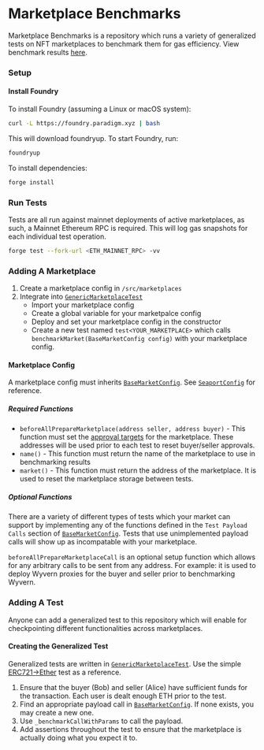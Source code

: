 # Marketplace Benchmarks
Marketplace Benchmarks is a repository which runs a variety of generalized tests on NFT marketplaces to benchmark them for gas efficiency. View benchmark results [here](../results/results.pdf).

### Setup

#### Install Foundry
To install Foundry (assuming a Linux or macOS system):

```bash
curl -L https://foundry.paradigm.xyz | bash
```

This will download foundryup. To start Foundry, run:

```bash
foundryup
```

To install dependencies:

```bash
forge install
```

### Run Tests
Tests are all run against mainnet deployments of active marketplaces, as such, a Mainnet Ethereum RPC is required. This will log gas snapshots for each individual test operation.
```bash
forge test --fork-url <ETH_MAINNET_RPC> -vv
```

### Adding A Marketplace
1. Create a marketplace config in `/src/marketplaces`
2. Integrate into [`GenericMarketplaceTest`](test/GenericMarketplaceTest.t.sol)
    - Import your marketplace config
    - Create a global variable for your marketpalce config
    - Deploy and set your marketplace config in the constructor
    - Create a new test named `test<YOUR_MARKETPLACE>` which calls `benchmarkMarket(BaseMarketConfig config)` with your marketplace config.

#### Marketplace Config
A marketplace config must inherits [`BaseMarketConfig`](src/BaseMarketConfig.sol#L53-L254). See [`SeaportConfig`](src/marketplaces/seaport/SeaportConfig.sol) for reference.

##### *Required Functions*
- `beforeAllPrepareMarketplace(address seller, address buyer)` - This function must set the [approval targets](src/BaseMarketConfig.sol#L14-L26) for the marketplace. These addresses will be used prior to each test to reset buyer/seller approvals.
- `name()` - This function must return the name of the marketplace to use in benchmarking results
- `market()` - This function must return the address of the marketplace. It is used to reset the marketplace storage between tests.

##### *Optional Functions*
There are a variety of different types of tests which your market can support by implementing any of the functions defined in the `Test Payload Calls` section of [`BaseMarketConfig`](src/BaseMarketConfig.sol). Tests that use unimplemented payload calls will show up as incompatable with your marketplace.

`beforeAllPrepareMarketplaceCall` is an optional setup function which allows for any arbitrary calls to be sent from any address. For example: it is used to deploy Wyvern proxies for the buyer and seller prior to benchmarking Wyvern.

### Adding A Test
Anyone can add a generalized test to this repository which will enable for checkpointing different functionalities across marketplaces.

#### Creating the Generalized Test
Generalized tests are written in [`GenericMarketplaceTest`](test/GenericMarketplaceTest.t.sol). Use the simple [ERC721->Ether](test/GenericMarketplaceTest.t.sol#L78-L110) test as a reference.

1. Ensure that the buyer (Bob) and seller (Alice) have sufficient funds for the transaction. Each user is dealt enough ETH prior to the test.
2. Find an appropriate payload call in [`BaseMarketConfig`](src/BaseMarketConfig.sol). If none exists, you may create a new one.
3. Use `_benchmarkCallWithParams` to call the payload.
4. Add assertions throughout the test to ensure that the marketplace is actually doing what you expect it to.
